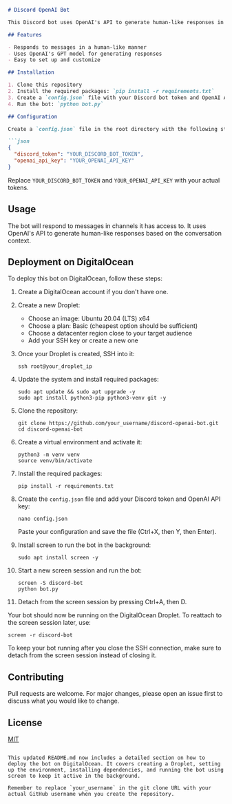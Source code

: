 ```markdown
# Discord OpenAI Bot

This Discord bot uses OpenAI's API to generate human-like responses in chat conversations.

## Features

- Responds to messages in a human-like manner
- Uses OpenAI's GPT model for generating responses
- Easy to set up and customize

## Installation

1. Clone this repository
2. Install the required packages: `pip install -r requirements.txt`
3. Create a `config.json` file with your Discord bot token and OpenAI API key
4. Run the bot: `python bot.py`

## Configuration

Create a `config.json` file in the root directory with the following structure:

```json
{
  "discord_token": "YOUR_DISCORD_BOT_TOKEN",
  "openai_api_key": "YOUR_OPENAI_API_KEY"
}
```

Replace `YOUR_DISCORD_BOT_TOKEN` and `YOUR_OPENAI_API_KEY` with your actual tokens.

## Usage

The bot will respond to messages in channels it has access to. It uses OpenAI's API to generate human-like responses based on the conversation context.

## Deployment on DigitalOcean

To deploy this bot on DigitalOcean, follow these steps:

1. Create a DigitalOcean account if you don't have one.

2. Create a new Droplet:
   - Choose an image: Ubuntu 20.04 (LTS) x64
   - Choose a plan: Basic (cheapest option should be sufficient)
   - Choose a datacenter region close to your target audience
   - Add your SSH key or create a new one

3. Once your Droplet is created, SSH into it:
   ```
   ssh root@your_droplet_ip
   ```

4. Update the system and install required packages:
   ```
   sudo apt update && sudo apt upgrade -y
   sudo apt install python3-pip python3-venv git -y
   ```

5. Clone the repository:
   ```
   git clone https://github.com/your_username/discord-openai-bot.git
   cd discord-openai-bot
   ```

6. Create a virtual environment and activate it:
   ```
   python3 -m venv venv
   source venv/bin/activate
   ```

7. Install the required packages:
   ```
   pip install -r requirements.txt
   ```

8. Create the `config.json` file and add your Discord token and OpenAI API key:
   ```
   nano config.json
   ```
   Paste your configuration and save the file (Ctrl+X, then Y, then Enter).

9. Install screen to run the bot in the background:
   ```
   sudo apt install screen -y
   ```

10. Start a new screen session and run the bot:
    ```
    screen -S discord-bot
    python bot.py
    ```

11. Detach from the screen session by pressing Ctrl+A, then D.

Your bot should now be running on the DigitalOcean Droplet. To reattach to the screen session later, use:
```
screen -r discord-bot
```

To keep your bot running after you close the SSH connection, make sure to detach from the screen session instead of closing it.

## Contributing

Pull requests are welcome. For major changes, please open an issue first to discuss what you would like to change.

## License

[MIT](https://choosealicense.com/licenses/mit/)
```

This updated README.md now includes a detailed section on how to deploy the bot on DigitalOcean. It covers creating a Droplet, setting up the environment, installing dependencies, and running the bot using screen to keep it active in the background.

Remember to replace `your_username` in the git clone URL with your actual GitHub username when you create the repository.
